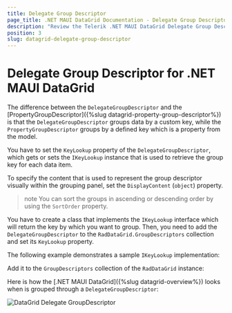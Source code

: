 ```yaml
---
title: Delegate Group Descriptor
page_title: .NET MAUI DataGrid Documentation - Delegate Group Descriptor
description: "Review the Telerik .NET MAUI DataGrid Delegate Group Descriptor  documentation article to learn more about the delegate grouping function you can use."
position: 3
slug: datagrid-delegate-group-descriptor
---
```


# Delegate Group Descriptor for .NET MAUI DataGrid

The difference between the `DelegateGroupDescriptor` and the [PropertyGroupDescriptor]({%slug datagrid-property-group-descriptor%}) is that the `DelegateGroupDescriptor` groups data by a custom key, while the `PropertyGroupDescriptor` groups by a defined key which is a property from the model.

You have to set the `KeyLookup` property of the `DelegateGroupDescriptor`, which gets or sets the `IKeyLookup` instance that is used to retrieve the group key for each data item.

To specify the content that is used to represent the group descriptor visually within the grouping panel, set the `DisplayContent` (`object`) property.

>note You can sort the groups in ascending or descending order by using the `SortOrder` property.

You have to create a class that implements the `IKeyLookup` interface which will return the key by which you want to group. Then, you need to add the `DelegateGroupDescriptor` to the `RadDataGrid.GroupDescriptors` collection and set its `KeyLookup` property.

The following example demonstrates a sample `IKeyLookup` implementation:

<snippet id='datagrid-grouping-delegategroupdescriptor-lookup' />

Add it to the `GroupDescriptors` collection of the `RadDataGrid` instance:

<snippet id='datagrid-grouping-delegategroupdescriptor' />

Here is how the [.NET MAUI DataGrid]({%slug datagrid-overview%}) looks when is grouped through a `DelegateGroupDescriptor`:

![DataGrid Delegate GroupDescriptor](../images/datagrid-delegate-group-descriptor.png)
